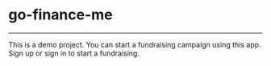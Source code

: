 # go-finance-me

---

This is a demo project. You can start a fundraising campaign using this app. Sign up or sign in to start a fundraising.
